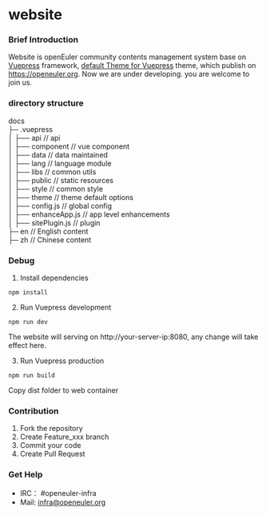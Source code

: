 # website

### Brief Introduction

Website is openEuler community contents management system base on [Vuepress](https://www.vuepress.cn/) framework, [default Theme for Vuepress](https://www.vuepress.cn/theme/default-theme-config.html) theme, which publish on https://openeuler.org. Now we are under developing. you are welcome to join us.

### directory structure
docs  
    ├─ .vuepress                   
    │   ├── api                     // api  
    │   ├── component               // vue component  
    │   ├── data                    // data maintained  
    │   ├── lang                    // language module  
    │   ├── libs                    // common utils  
    │   ├── public                  // static resources  
    │   ├── style                   // common style  
    │   ├── theme                   // theme default options  
    │   ├── config.js               // global config  
    │   ├── enhanceApp.js           // app level enhancements  
    │   ├── sitePlugin.js           // plugin  
    ├─ en                          // English content  
    ├─ zh                          // Chinese content  

### Debug

1. Install dependencies

```
npm install
```

2. Run Vuepress development

```
npm run dev
```

The website will serving on http://your-server-ip:8080, any change will take effect here.

3. Run Vuepress production

```
npm run build

```

Copy dist folder to web container

### Contribution

1. Fork the repository
2. Create Feature_xxx branch
3. Commit your code
4. Create Pull Request

### Get Help

- IRC： #openeuler-infra     
- Mail: infra@openeuler.org
